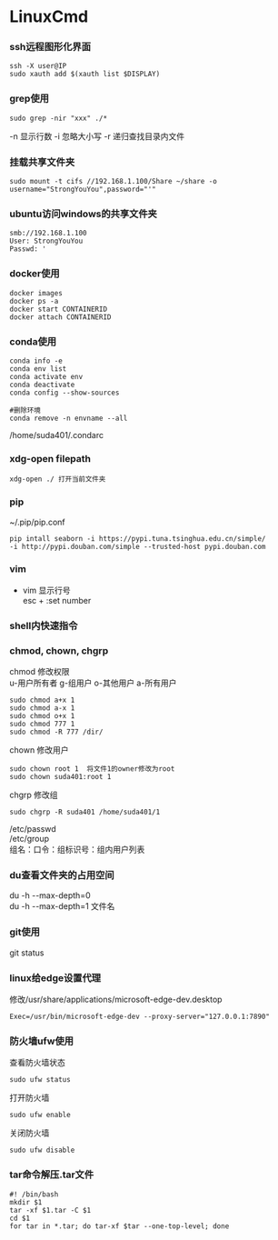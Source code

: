 # LinuxCmd
### ssh远程图形化界面
```
ssh -X user@IP
sudo xauth add $(xauth list $DISPLAY)
```
### grep使用
```
sudo grep -nir "xxx" ./*
```
-n 显示行数 -i 忽略大小写 -r 递归查找目录内文件
### 挂载共享文件夹
```
sudo mount -t cifs //192.168.1.100/Share ~/share -o username="StrongYouYou",password="'"
```
### ubuntu访问windows的共享文件夹
```
smb://192.168.1.100
User: StrongYouYou
Passwd: '
```
### docker使用
```
docker images
docker ps -a
docker start CONTAINERID
docker attach CONTAINERID
```
### conda使用
```
conda info -e
conda env list
conda activate env
conda deactivate
conda config --show-sources

#删除环境
conda remove -n envname --all 
```
/home/suda401/.condarc
### xdg-open filepath
```
xdg-open ./ 打开当前文件夹
```
### pip
~/.pip/pip.conf  
```
pip intall seaborn -i https://pypi.tuna.tsinghua.edu.cn/simple/
-i http://pypi.douban.com/simple --trusted-host pypi.douban.com
```
### vim
- vim 显示行号  
  esc + :set number
### shell内快速指令


### chmod, chown, chgrp
chmod 修改权限  
u-用户所有者  g-组用户  o-其他用户  a-所有用户
```
sudo chmod a+x 1
sudo chmod a-x 1
sudo chmod o+x 1
sudo chmod 777 1
sudo chmod -R 777 /dir/
```
chown 修改用户
```
sudo chown root 1  将文件1的owner修改为root
sudo chown suda401:root 1	
```
chgrp 修改组
```
sudo chgrp -R suda401 /home/suda401/1
```
/etc/passwd  
/etc/group  
组名：口令：组标识号：组内用户列表

### du查看文件夹的占用空间
du -h --max-depth=0  
du -h --max-depth=1 文件名

### git使用
git status


### linux给edge设置代理
修改/usr/share/applications/microsoft-edge-dev.desktop  
```
Exec=/usr/bin/microsoft-edge-dev --proxy-server="127.0.0.1:7890"
```
### 防火墙ufw使用
查看防火墙状态  
```
sudo ufw status
```  
打开防火墙  
```
sudo ufw enable
```  
关闭防火墙  
```
sudo ufw disable
```
### tar命令解压.tar文件
```
#! /bin/bash
mkdir $1
tar -xf $1.tar -C $1
cd $1
for tar in *.tar; do tar-xf $tar --one-top-level; done
```





















